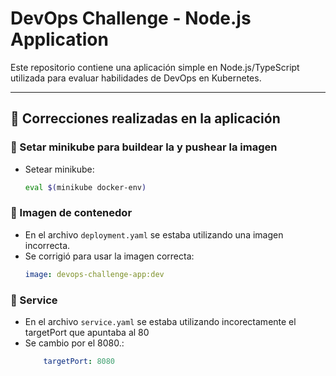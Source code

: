 # DevOps Challenge - Node.js Application

Este repositorio contiene una aplicación simple en Node.js/TypeScript utilizada para evaluar habilidades de DevOps en Kubernetes.

---

## 🔧 Correcciones realizadas en la aplicación

### 📌 Setar minikube para buildear la y pushear la imagen
- Setear minikube:
  ```bash
  eval $(minikube docker-env)

### 📌 Imagen de contenedor
- En el archivo `deployment.yaml` se estaba utilizando una imagen incorrecta.  
- Se corrigió para usar la imagen correcta:
  ```yaml
  image: devops-challenge-app:dev

### 📌 Service
- En el archivo `service.yaml` se estaba utilizando incorectamente el targetPort que apuntaba al 80 
- Se cambio por el 8080.:
  ```yaml
      targetPort: 8080

